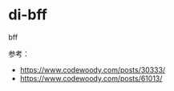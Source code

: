 # di-bff

bff

参考：

- https://www.codewoody.com/posts/30333/
- https://www.codewoody.com/posts/61013/
